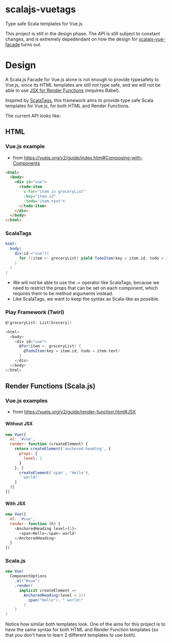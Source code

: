 # scalajs-vuetags
Type safe Scala templates for Vue.js

This project is still in the design phase. The API is still subject to constant changes, and is extremely depedendant on how the design for [scalajs-vue-facade](https://github.com/daniel-shuy/scalajs-vue-facade) turns out.

# Design
A Scala.js Facade for Vue.js alone is not enough to provide typesafety to Vue.js, since its HTML templates are still not type safe, and we will not be able to use [JSX for Render Functions](https://vuejs.org/v2/guide/render-function.html#JSX) (requires Babel).

Inspired by [ScalaTags](https://github.com/lihaoyi/scalatags), this framework aims to provide type safe Scala templates for Vue.js, for both HTML and Render Functions.

The current API looks like:

## HTML
### Vue.js example 
- from https://vuejs.org/v2/guide/index.html#Composing-with-Components
```html
<html>
  <body>
    <div id="vue">
      <todo-item
        v-for="item in groceryList"
        :key="item.id"
        :todo="item.text">
      </todo-item>
    </div>
  </body>
</html>
```

### ScalaTags
```scala
html(
  body(
    div(id:="vue")(
      for ((item <- groceryList) yield TodoItem(key = item.id, todo = item.text))
    )
  )
)
```
- We will not be able to use the := operator like ScalaTags, because we need to restrict the props that can be set on each component, which requires them to be method arguments instead.
- Like ScalaTags, we want to keep the syntax as Scala-like as possible.

### Play Framework (Twirl)
```scala
@(groceryList: List[Grocery])

<html>
  <body>
    <div id="vue">
      @for(item <- groceryList) {
        @TodoItem(key = item.id, todo = item.text)
      }
    </div>
  </body>
</html>
```


## Render Functions (Scala.js)
### Vue.js examples
- from https://vuejs.org/v2/guide/render-function.html#JSX

#### Without JSX
```javascript
new Vue({
  el: '#vue',
  render: function (createElement) {
    return createElement('anchored-heading', {
      props: {
        level: 1
      }
    }, [
      createElement('span', 'Hello'),
      ' world!'
    ]
  )}
})
```

#### With JSX
```javascript
new Vue({
  el: '#vue',
  render: function (h) {
    <AnchoredHeading level={1}>
      <span>Hello</span> world!
    </AnchoredHeading>
  }
})
```

### Scala.js
```scala
new Vue(
  ComponentOptions
    .el("#vue")
    .render(
      implicit createElement =>
        AnchoredHeading(level = 1)(
          span("Hello"), " world!"
        )
    )
)
```

Notice how similar both templates look. One of the aims for this project is to have the same syntax for both HTML and Render Function templates (so that you don't have to learn 2 different templates to use both).
